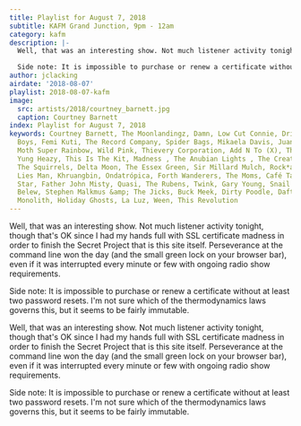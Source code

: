 ```yaml
---
title: Playlist for August 7, 2018
subtitle: KAFM Grand Junction, 9pm - 12am
category: kafm
description: |-
  Well, that was an interesting show. Not much listener activity tonight, though that's OK since I had my hands full with SSL certificate madness in order to finish the Secret Project that is this site itself. Perseverance at the command line won the day (and the small green lock on your browser bar), even if it was interrupted every minute or few with ongoing radio show requirements.

  Side note: It is impossible to purchase or renew a certificate without at least two password resets. I'm not sure which of the thermodynamics laws governs this, but it seems to be fairly immutable.
author: jclacking
airdate: '2018-08-07'
playlist: 2018-08-07-kafm
image:
  src: artists/2018/courtney_barnett.jpg
  caption: Courtney Barnett
index: Playlist for August 7, 2018
keywords: Courtney Barnett, The Moonlandingz, Damn, Low Cut Connie, Drink Me, Shy
  Boys, Femi Kuti, The Record Company, Spider Bags, Mikaela Davis, Juana Molina, Black
  Moth Super Rainbow, Wild Pink, Thievery Corporation, Add N To (X), The Gun Club,
  Yung Heazy, This Is The Kit, Madness , The Anubian Lights , The Creation Factory,
  The Squirrels, Delta Moon, The Essex Green, Sir Millard Mulch, Rock*a*Teens, Here
  Lies Man, Khruangbin, Ondatrópica, Forth Wanderers, The Moms, Café Tacvba, Mazzy
  Star, Father John Misty, Quasi, The Rubens, Twink, Gary Young, Snail Mail, Adrian
  Belew, Stephen Malkmus &amp; The Jicks, Buck Meek, Dirty Poodle, Daft Punk, The
  Monolith, Holiday Ghosts, La Luz, Ween, This Revolution
---
```

Well, that was an interesting show. Not much listener activity tonight, though that's OK since I had my hands full with SSL certificate madness in order to finish the Secret Project that is this site itself. Perseverance at the command line won the day (and the small green lock on your browser bar), even if it was interrupted every minute or few with ongoing radio show requirements.

Side note: It is impossible to purchase or renew a certificate without at least two password resets. I'm not sure which of the thermodynamics laws governs this, but it seems to be fairly immutable.<!--more-->

Well, that was an interesting show. Not much listener activity tonight, though that's OK since I had my hands full with SSL certificate madness in order to finish the Secret Project that is this site itself. Perseverance at the command line won the day (and the small green lock on your browser bar), even if it was interrupted every minute or few with ongoing radio show requirements.

Side note: It is impossible to purchase or renew a certificate without at least two password resets. I'm not sure which of the thermodynamics laws governs this, but it seems to be fairly immutable.
